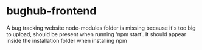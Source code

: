 # bughub-frontend
A bug tracking website
node-modules folder is missing because it's too big to upload, should be present when running 'npm start'.
It should appear inside the installation folder when installing npm
